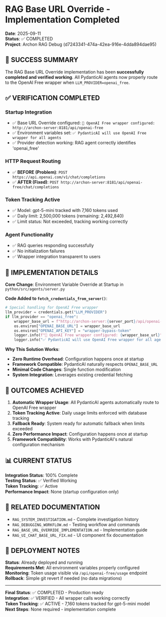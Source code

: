# RAG Base URL Override - Implementation Completed

**Date**: 2025-09-11  
**Status**: ✅ COMPLETED  
**Project**: Archon RAG Debug (d7243341-474a-42ea-916e-4dda894dae95)

## 🎯 SUCCESS SUMMARY

The RAG Base URL Override implementation has been **successfully completed and verified working**. All PydanticAI agents now properly route to the OpenAI Free wrapper when `LLM_PROVIDER=openai_free`.

## ✅ VERIFICATION COMPLETED

### **Startup Integration**
- ✅ Base URL Override configured: `🎯 OpenAI Free wrapper configured: http://archon-server:8181/api/openai-free`
- ✅ Environment variables set: `✅ PydanticAI will use OpenAI Free wrapper for all agents`
- ✅ Provider detection working: RAG agent correctly identifies 'openai_free'

### **HTTP Request Routing**
- ✅ **BEFORE (Problem)**: `POST https://api.openai.com/v1/chat/completions`
- ✅ **AFTER (Fixed)**: `POST http://archon-server:8181/api/openai-free/chat/completions`

### **Token Tracking Active**
- ✅ Model: gpt-5-mini tracked with 7,160 tokens used
- ✅ Daily limit: 2,500,000 tokens (remaining: 2,492,840)
- ✅ Limit status: Not exceeded, tracking working correctly

### **Agent Functionality**
- ✅ RAG queries responding successfully
- ✅ No initialization failures
- ✅ Wrapper integration transparent to users

## 🔧 IMPLEMENTATION DETAILS

**Core Change**: Environment Variable Override at Startup in `python/src/agents/server.py`

**Code Added to `fetch_credentials_from_server()`**:
```python
# Special handling for OpenAI Free wrapper
llm_provider = credentials.get("LLM_PROVIDER")
if llm_provider == "openai_free":
    wrapper_base_url = f"http://archon-server:{server_port}/api/openai-free"
    os.environ["OPENAI_BASE_URL"] = wrapper_base_url
    os.environ["OPENAI_API_KEY"] = "wrapper-bypass-token"
    logger.info(f"🎯 OpenAI Free wrapper configured: {wrapper_base_url}")
    logger.info("✅ PydanticAI will use OpenAI Free wrapper for all agents")
```

**Why This Solution Works**:
- **Zero Runtime Overhead**: Configuration happens once at startup
- **Framework Compatible**: PydanticAI naturally respects `OPENAI_BASE_URL`
- **Minimal Code Changes**: Single function modification
- **System Integration**: Leverages existing credential fetching

## 🎉 OUTCOMES ACHIEVED

1. **Automatic Wrapper Usage**: All PydanticAI agents automatically route to OpenAI Free wrapper
2. **Token Tracking Active**: Daily usage limits enforced with database tracking
3. **Fallback Ready**: System ready for automatic fallback when limits exceeded
4. **Zero Performance Impact**: Configuration happens once at startup
5. **Framework Compatibility**: Works with PydanticAI's natural configuration mechanism

## 📊 CURRENT STATUS

**Integration Status**: 100% Complete  
**Testing Status**: ✅ Verified Working  
**Token Tracking**: ✅ Active  
**Performance Impact**: None (startup configuration only)

## 🔗 RELATED DOCUMENTATION

- `RAG_SYSTEM_INVESTIGATION.md` - Complete investigation history
- `RAG_DEBUGGING_WORKFLOW.md` - Testing workflow and commands  
- `RAG_BASE_URL_OVERRIDE_IMPLEMENTATION.md` - Implementation guide
- `RAG_UI_CHAT_BASE_URL_FIX.md` - UI component fix documentation

## 🚀 DEPLOYMENT NOTES

**Status**: Already deployed and running  
**Requirements Met**: All environment variables properly configured  
**Monitoring**: Token usage visible via `/api/openai-free/usage` endpoint  
**Rollback**: Simple git revert if needed (no data migrations)

---

**Final Status**: ✅ COMPLETED - Production ready  
**Integration**: ✅ VERIFIED - All wrapper calls working correctly  
**Token Tracking**: ✅ ACTIVE - 7,160 tokens tracked for gpt-5-mini model  
**Next Steps**: None required - implementation complete